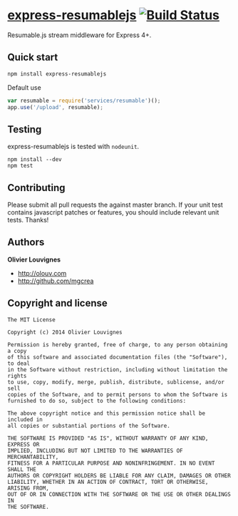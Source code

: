 [express-resumablejs](http://mgcrea.github.com/express-resumablejs) [![Build Status](https://secure.travis-ci.org/mgcrea/express-resumablejs.png?branch=master)](http://travis-ci.org/#!/mgcrea/express-resumablejs)
=================

Resumable.js stream middleware for Express 4+.

Quick start
-----------

``` bash
npm install express-resumablejs
```

Default use
``` javascript
var resumable = require('services/resumable')();
app.use('/upload', resumable);
```

Testing
-------

express-resumablejs is tested with `nodeunit`.

>
	npm install --dev
	npm test

Contributing
------------

Please submit all pull requests the against master branch. If your unit test contains javascript patches or features, you should include relevant unit tests. Thanks!

Authors
-------

**Olivier Louvignes**

+ http://olouv.com
+ http://github.com/mgcrea

Copyright and license
---------------------

	The MIT License

	Copyright (c) 2014 Olivier Louvignes

	Permission is hereby granted, free of charge, to any person obtaining a copy
	of this software and associated documentation files (the "Software"), to deal
	in the Software without restriction, including without limitation the rights
	to use, copy, modify, merge, publish, distribute, sublicense, and/or sell
	copies of the Software, and to permit persons to whom the Software is
	furnished to do so, subject to the following conditions:

	The above copyright notice and this permission notice shall be included in
	all copies or substantial portions of the Software.

	THE SOFTWARE IS PROVIDED "AS IS", WITHOUT WARRANTY OF ANY KIND, EXPRESS OR
	IMPLIED, INCLUDING BUT NOT LIMITED TO THE WARRANTIES OF MERCHANTABILITY,
	FITNESS FOR A PARTICULAR PURPOSE AND NONINFRINGEMENT. IN NO EVENT SHALL THE
	AUTHORS OR COPYRIGHT HOLDERS BE LIABLE FOR ANY CLAIM, DAMAGES OR OTHER
	LIABILITY, WHETHER IN AN ACTION OF CONTRACT, TORT OR OTHERWISE, ARISING FROM,
	OUT OF OR IN CONNECTION WITH THE SOFTWARE OR THE USE OR OTHER DEALINGS IN
	THE SOFTWARE.
